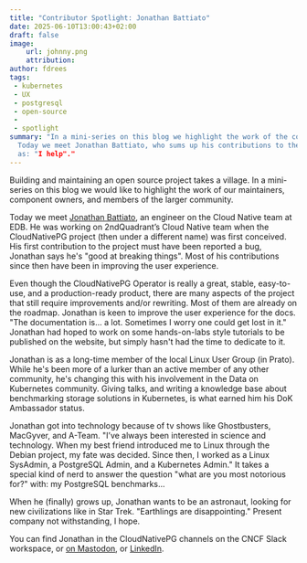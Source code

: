 ```yaml
---
title: "Contributor Spotlight: Jonathan Battiato"
date: 2025-06-10T13:00:43+02:00
draft: false
image:
    url: johnny.png
    attribution:
author: fdrees
tags:
 - kubernetes
 - UX
 - postgresql
 - open-source
 - 
 - spotlight
summary: "In a mini-series on this blog we highlight the work of the community.
  Today we meet Jonathan Battiato, who sums up his contributions to the project 
  as: "I help"."
---
```


Building and maintaining an open source project takes a village. In a
mini-series on this blog we would like to highlight the work of our
maintainers, component owners, and members of the larger community.

Today we meet [Jonathan Battiato](https://github.com/jbattiato), an engineer 
on the Cloud Native team at EDB. He was working on 2ndQuadrant’s Cloud Native 
team when the CloudNativePG project (then under a different name) was first 
conceived. His first contribution to the project must have been reported a bug, 
Jonathan says he's "good at breaking things". Most of his contributions since 
then have been in improving the user experience.

Even though the CloudNativePG Operator is really a great, stable, easy-to-use, 
and a production-ready product, there are many aspects of the project that 
still require improvements and/or rewriting. Most of them are already on the 
roadmap. Jonathan is keen to improve the user experience for the docs. "The 
documentation is... a lot. Sometimes I worry one could get lost in it." Jonathan 
had hoped to work on some hands-on-labs style tutorials to be published on the 
website, but simply hasn't had the time to dedicate to it. 

Jonathan is as a long-time member of the local Linux User Group (in Prato). 
While he's been more of a lurker than an active member of any other community, 
he's changing this with his involvement in the Data on Kubernetes community. 
Giving talks, and writing a knowledge base about benchmarking storage solutions 
in Kubernetes, is what earned him his DoK Ambassador status.

Jonathan got into technology because of tv shows like Ghostbusters, MacGyver, 
and A-Team. "I’ve always been interested in science and technology. When my 
best friend introduced me to Linux through the Debian project, my fate was 
decided. Since then, I worked as a Linux SysAdmin, a PostgreSQL Admin, and a 
Kubernetes Admin." It takes a special kind of nerd to answer the question 
"what are you most notorious for?" with: my PostgreSQL benchmarks...

When he (finally) grows up, Jonathan wants to be an astronaut, looking for 
new civilizations like in Star Trek. "Earthlings are disappointing." Present 
company not withstanding, I hope.

You can find Jonathan in the CloudNativePG channels on the CNCF Slack workspace, 
or [on Mastodon](https://mastodon.social/@jonnylee), or [LinkedIn](https://www.linkedin.com/in/jonathanbattiato/).